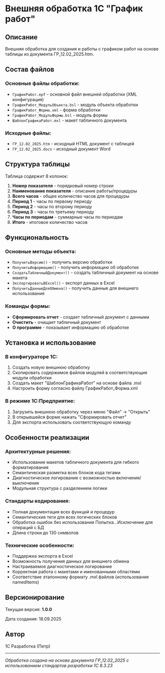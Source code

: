 # Внешняя обработка 1С "График работ"

## Описание

Внешняя обработка для создания и работы с графиком работ на основе таблицы из документа ГР_12.02_2025.htm.

## Состав файлов

### Основные файлы обработки:
- `ГрафикРабот.epf` - основной файл внешней обработки (XML конфигурация)
- `ГрафикРабот_МодульОбъекта.bsl` - модуль объекта обработки
- `ГрафикРабот_Форма.xml` - форма обработки
- `ГрафикРабот_МодульФормы.bsl` - модуль формы
- `ШаблонГрафикаРабот.mxl` - макет табличного документа

### Исходные файлы:
- `ГР_12.02_2025.htm` - исходный HTML документ с таблицей
- `ГР_12.02_2025.docx` - исходный документ Word

## Структура таблицы

Таблица содержит 8 колонок:
1. **Номер показателя** - порядковый номер строки
2. **Наименование показателя** - описание работы/процедуры
3. **Всего часов** - общее количество часов для процедуры
4. **Период 1** - часы по первому периоду
5. **Период 2** - часы по второму периоду  
6. **Период 3** - часы по третьему периоду
7. **Часы по периодам** - суммарные часы по периодам
8. **Итого** - итоговое количество часов

## Функциональность

### Основные методы объекта:
- `ПолучитьВерсию()` - получить версию обработки
- `ПолучитьИнформацию()` - получить информацию об обработке
- `СоздатьТабличныйДокумент()` - создать табличный документ на основе макета
- `ЭкспортироватьВExcel()` - экспорт данных в Excel
- `ПолучитьДанныеДляОбмена()` - получить данные для внешнего использования

### Команды формы:
- **Сформировать отчет** - создает табличный документ с данными
- **Очистить** - очищает табличный документ
- **О программе** - показывает информацию об обработке

## Установка и использование

### В конфигураторе 1С:
1. Создать новую внешнюю обработку
2. Скопировать содержимое файлов модулей в соответствующие модули обработки
3. Создать макет "ШаблонГрафикаРабот" на основе файла .mxl
4. Настроить форму согласно файлу ГрафикРабот_Форма.xml

### В режиме 1С:Предприятие:
1. Загрузить внешнюю обработку через меню "Файл" -> "Открыть"
2. В открывшейся форме нажать "Сформировать отчет"
3. Для экспорта использовать соответствующую команду

## Особенности реализации

### Архитектурные решения:
- Использование макетов табличного документа для гибкого форматирования
- Семантическая разметка всех блоков кода тегами
- Диагностическое логирование с возможностью включения/выключения
- Модульная структура с разделением логики

### Стандарты кодирования:
- Полная документация всех функций и процедур
- Семантические теги для всех логических блоков
- Обработка ошибок без использования Попытка...Исключение для операций с БД
- Длина строки до 130 символов

### Технические особенности:
- Поддержка экспорта в Excel
- Возможность получения данных для внешнего обмена
- Настраиваемое диагностическое логирование
- Корректная работа с макетами и именованными областями
- Соответствие эталонному формату .mxl файлов (использование namedItems)

## Версионирование

Текущая версия: **1.0.0**

Дата создания: 18.09.2025

## Автор

1С Разработка (Петр)

---

*Обработка создана на основе документа ГР_12.02_2025 с использованием стандартов разработки 1С 8.3.23*
